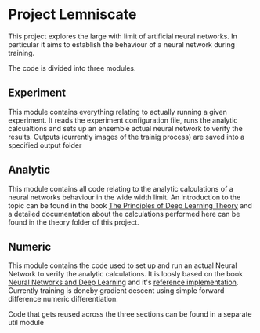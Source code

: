 # Project Lemniscate

This project explores the large with limit of artificial neural networks. In particular it aims to establish the behaviour of a neural network during training.

The code is divided into three modules.

## Experiment
This module contains everything relating to actually running a given experiment. 
It reads the experiment configuration file, runs the analytic calcualtions and sets up an ensemble actual neural network to verify the results. Outputs (currently images of the trainig process) are saved into a specified output folder

## Analytic
This module contains all code relating to the analytic calculations of a neural networks behaviour in the wide width limit. An introduction to the topic can be found in the book [The Principles of Deep Learning Theory](https://arxiv.org/abs/2106.10165) and a detailed documentation about the calculations performed here can be found in the theory folder of this project.

## Numeric 
This module contains the code used to set up and run an actual Neural Network to verify the analytic calculations. It is loosly based on the book [Neural Networks and Deep Learning](http://neuralnetworksanddeeplearning.com/) and it's [reference implementation](https://github.com/mnielsen/neural-networks-and-deep-learning?tab=readme-ov-file). Currently training is doneby gradient descent using simple forward difference numeric differentiation.


Code that gets reused across the three sections can be found in a separate util module